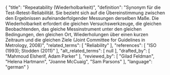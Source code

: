 {
    "title": "Repeatability (Wiederholbarkeit)",
    "definition": "Synonym für die Test-Retest-Reliabilität. Sie bezieht sich auf die Übereinstimmung zwischen den Ergebnissen aufeinanderfolgender Messungen derselben Maße. Die Wiederholbarkeit erfordert die gleichen Versuchswerkzeuge, die gleichen Beobachtenden, das gleiche Messinstrument unter den gleichen Bedingungen, den gleichen Ort, Wiederholungen über einen kurzen Zeitraum und die gleichen Ziele (Joint Committee for Guidelines in Metrology, 2008)",
    "related_terms": [
        "Reliability"
    ],
    "references": [
        "ISO (1993); Stodden (2011)"
    ],
    "alt_related_terms": [
        null
    ],
    "drafted_by": [
        "Mahmoud Elsherif, Adam Parker"
    ],
    "reviewed_by": [
        "Gilad Feldman",
        "Helena Hartmann",
        "Joanne McCuaig",
        "Sam Parsons"
    ],
    "language": "german"
}